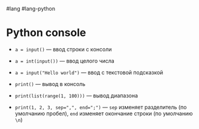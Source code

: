 #lang #lang-python

# Python console 

- `a = input()` — ввод строки с консоли
- `a = int(input())` — ввод целого числа
- `a = input("Hello world")` — ввод с текстовой подсказкой

- `print()` — вывод в консоль
- `print(list(range(1, 100)))` — вывод диапазона
- `print(1, 2, 3, sep=",", end=";")` — `sep` изменяет разделитель (по умолчанию пробел), `end` изменяет окончание строки (по умолчанию `\n`)